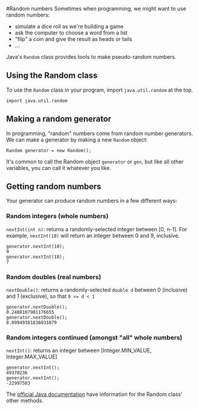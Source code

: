 #Random numbers
Sometimes when programming, we might want to use random numbers:

+ simulate a dice roll as we're building a game
+ ask the computer to choose a word from a list
+ "flip" a coin and give the result as heads or tails
+ ...

Java's `Random` class provides tools to make <word data-key="pseudo-random">pseudo-random</word> numbers.

## Using the Random class
To use the `Random` class in your program, <word data-key="import">import</word> `java.util.random` at the top.

    import java.util.random

## Making a random generator
In programming, "random" numbers come from random number generators. We can make a generator by making a new `Random` object: 

    Random generator = new Random();

It's common to call the Random object `generator` or `gen`, but like all other variables, you can call it whatever you like.

## Getting random numbers
Your generator can produce random numbers in a few different ways:

### Random integers (whole numbers)

`nextInt(int n)`: returns a randomly-selected integer between [0, n-1]. For example, `nextInt(10)` will return an integer between 0 and 9, inclusive.

    generator.nextInt(10);
    9
    generator.nextInt(10);
    7

### Random doubles (real numbers)

`nextDouble()`: returns a randomly-selected `double d` between 0 (inclusive) and 1 (exclusive), so that `0 <= d < 1`

    generator.nextDouble();
    0.2488107901176655
    generator.nextDouble();
    0.09949381836031079

### Random integers continued (amongst "all" whole numbers)

`nextInt()`: returns an integer between [<word data-key="integer-min">Integer.MIN_VALUE</word>, <word data-key="integer-max">Integer.MAX_VALUE</word>]

    generator.nextInt();
    49370236
    generator.nextInt();
    -22997583

The [official Java documentation](http://docs.oracle.com/javase/6/docs/api/java/util/Random.html) have information for the Random class' other methods.